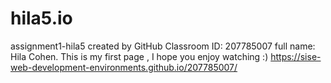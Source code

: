 # hila5.io
assignment1-hila5 created by GitHub Classroom
ID: 207785007
full name: Hila Cohen.
This is my first page , I hope you enjoy watching :)
https://sise-web-development-environments.github.io/207785007/
